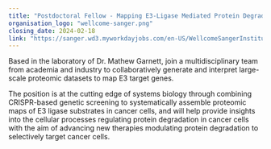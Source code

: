 ```yaml
---
title: "Postdoctoral Fellow - Mapping E3-Ligase Mediated Protein Degradation in Cancer Cells"
organisation_logo: "wellcome-sanger.png"
closing_date: 2024-02-18
link: "https://sanger.wd3.myworkdayjobs.com/en-US/WellcomeSangerInstitute/job/Postdoctoral-Fellow---Mapping-E3-Ligase-Mediated-Protein-Degradation-in-Cancer-Cells_JR101588"
---
```

Based in the laboratory of Dr. Mathew Garnett, join a multidisciplinary team from academia and industry to collaboratively generate and interpret large-scale proteomic datasets to map E3 target genes.

The position is at the cutting edge of systems biology through combining CRISPR-based genetic screening to systematically assemble proteomic maps of E3 ligase substrates in cancer cells, and will help provide insights into the cellular processes regulating protein degradation in cancer cells with the aim of advancing new therapies modulating protein degradation to selectively target cancer cells.
